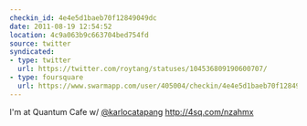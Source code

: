 ```yaml
---
checkin_id: 4e4e5d1baeb70f12849049dc
date: 2011-08-19 12:54:52
location: 4c9a063b9c663704bed754fd
source: twitter
syndicated:
- type: twitter
  url: https://twitter.com/roytang/statuses/104536809190600707/
- type: foursquare
  url: https://www.swarmapp.com/user/405004/checkin/4e4e5d1baeb70f12849049dc?s=XKYuONw52EpqqyFkxfuHHn6jTYk&ref=tw
---
```


I'm at Quantum Cafe w/ [@karlocatapang](https://twitter.com/karlocatapang/) http://4sq.com/nzahmx